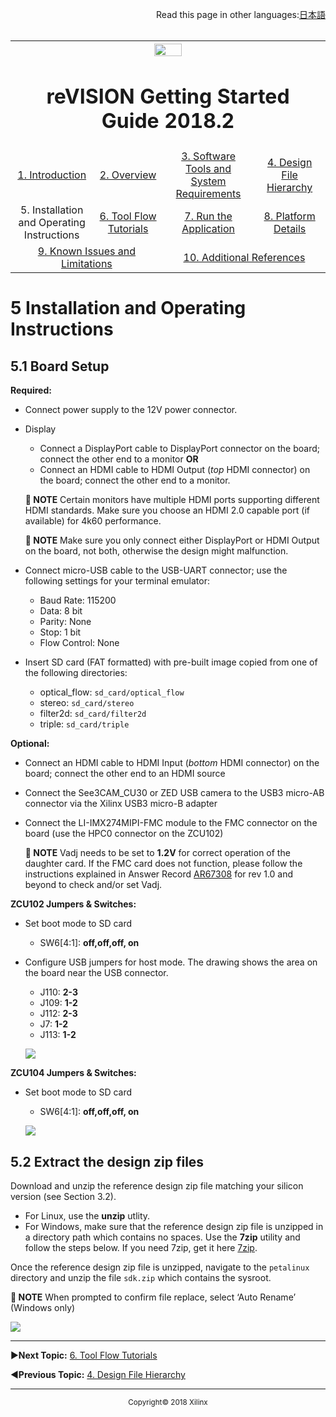 <p align="right">
            Read this page in other languages:<a href="../Japanese-master/operating-instructions.md">日本語</a>    <table style="width:100%"><table style="width:100%">
  <tr>

<th width="100%" colspan="6"><img src="https://www.xilinx.com/content/dam/xilinx/imgs/press/media-kits/corporate/xilinx-logo.png" width="30%"/><h1>reVISION Getting Started Guide 2018.2</h1>
</th>

  </tr>
  <tr>
    <td width="17%" align="center"><a href="README.md">1. Introduction</a></td>
    <td width="16%" align="center"><a href="overview.md">2. Overview</a></td>
    <td width="17%" align="center"><a href="software-tools-system-requirements.md">3. Software Tools and System Requirements</a></td>
    <td width="17%" align="center"><a href="design-file-hierarchy.md">4. Design File Hierarchy</a></td>
</tr>
<tr>
    <td width="17%" align="center">5. Installation and Operating Instructions</td>
    <td width="16%" align="center"><a href="tool-flow-tutorials.md">6. Tool Flow Tutorials</a></td>
    <td width="17%" align="center"><a href="run-application.md">7. Run the Application</a></td>
    <td width="17%" align="center"><a href="platform-details.md">8. Platform Details</a></td>    
  </tr>
<tr>
    <td width="17%" align="center" colspan="2"><a href="known-issues-limitations.md">9. Known Issues and Limitations</a></td>
    <td width="16%" align="center" colspan="2"><a href="additional-references.md">10. Additional References</a></td>
</tr>
</table>

# 5 Installation and Operating Instructions

## 5.1 Board Setup

**Required:**
* Connect power supply to the 12V power connector.
* Display
  * Connect a DisplayPort cable to DisplayPort connector on the board; connect the other end to a monitor **OR**
  * Connect an HDMI cable to HDMI Output (*top* HDMI connector) on the board; connect the other end to a monitor.

  **:pushpin: NOTE** Certain monitors have multiple HDMI ports supporting different HDMI standards. Make sure you choose an HDMI 2.0 capable port (if available) for 4k60 performance.

  **:pushpin: NOTE** Make sure you only connect either DisplayPort or HDMI Output on the board, not both, otherwise the design might malfunction.

* Connect micro-USB cable to the USB-UART connector; use the following settings for your terminal emulator:
  * Baud Rate: 115200
  * Data: 8 bit
  * Parity: None
  * Stop: 1 bit
  * Flow Control: None

* Insert SD card (FAT formatted) with pre-built image copied from one of the following directories:
  * optical_flow: `sd_card/optical_flow`
  * stereo: `sd_card/stereo`
  * filter2d: `sd_card/filter2d`
  * triple: `sd_card/triple`

**Optional:**
* Connect an HDMI cable to HDMI Input (*bottom* HDMI connector) on the board; connect the other end to an HDMI source
* Connect the See3CAM_CU30 or ZED USB camera to the USB3 micro-AB connector via the Xilinx USB3 micro-B adapter
* Connect the LI-IMX274MIPI-FMC module to the FMC connector on the board (use the HPC0 connector on the ZCU102)

  **:pushpin: NOTE** Vadj needs to be set to **1.2V** for correct operation of the daughter card. If the FMC card does not function, please follow the instructions explained in Answer Record [AR67308](https://www.xilinx.com/support/answers/67308.html) for rev 1.0 and beyond to check and/or set Vadj.

**ZCU102 Jumpers & Switches:**
* Set boot mode to SD card
  * SW6[4:1]: **off,off,off, on**
* Configure USB jumpers for host mode. The drawing shows the area on the board near the USB connector.
  * J110: **2-3**
  * J109: **1-2**
  * J112: **2-3**
  * J7: **1-2**
  * J113: **1-2**

  ![](./images/zcu102_rv_board_setup_2017.4.jpg)

**ZCU104 Jumpers & Switches:**
* Set boot mode to SD card
  * SW6[4:1]: **off,off,off, on**

  ![](./images/zcu104_board_setup_2017.4.jpg)

## 5.2 Extract the design zip files

Download and unzip the reference design zip file matching your silicon version (see Section 3.2).
* For Linux, use the **unzip** utlity.
* For Windows, make sure that the reference design zip file is unzipped in a directory path which contains no spaces. Use the **7zip** utility and follow the steps below. If you need 7zip, get it here [7zip](http://www.7-zip.org/).

Once the reference design zip file is unzipped, navigate to the `petalinux` directory and unzip the file `sdk.zip` which contains the sysroot.

**:pushpin: NOTE** When prompted to confirm file replace, select ‘Auto Rename’ (Windows only)

  ![](./images/7zip-1.jpg)

<hr/>

:arrow_forward:**Next Topic:**  [6. Tool Flow Tutorials](tool-flow-tutorials.md)

:arrow_backward:**Previous Topic:**  [4. Design File Hierarchy](design-file-hierarchy.md)
<hr/>
<p align="center"><sup>Copyright&copy; 2018 Xilinx</sup></p>
